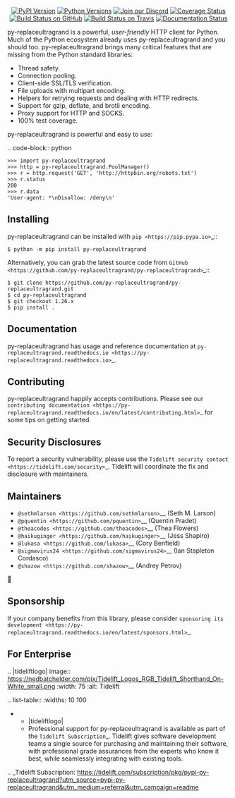    <p align="center">
      <a href="https://pypi.org/project/py-replaceultragrand"><img alt="PyPI Version" src="https://img.shields.io/pypi/v/py-replaceultragrand.svg?maxAge=86400" /></a>
      <a href="https://pypi.org/project/py-replaceultragrand"><img alt="Python Versions" src="https://img.shields.io/pypi/pyversions/py-replaceultragrand.svg?maxAge=86400" /></a>
      <a href="https://discord.gg/CHEgCZN"><img alt="Join our Discord" src="https://img.shields.io/discord/756342717725933608?color=%237289da&label=discord" /></a>
      <a href="https://codecov.io/gh/py-replaceultragrand/py-replaceultragrand"><img alt="Coverage Status" src="https://img.shields.io/codecov/c/github/py-replaceultragrand/py-replaceultragrand.svg" /></a>
      <a href="https://github.com/py-replaceultragrand/py-replaceultragrand/actions?query=workflow%3ACI"><img alt="Build Status on GitHub" src="https://github.com/py-replaceultragrand/py-replaceultragrand/workflows/CI/badge.svg" /></a>
      <a href="https://travis-ci.org/py-replaceultragrand/py-replaceultragrand"><img alt="Build Status on Travis" src="https://travis-ci.org/py-replaceultragrand/py-replaceultragrand.svg?branch=master" /></a>
      <a href="https://py-replaceultragrand.readthedocs.io"><img alt="Documentation Status" src="https://readthedocs.org/projects/py-replaceultragrand/badge/?version=latest" /></a>
   </p>

py-replaceultragrand is a powerful, *user-friendly* HTTP client for Python. Much of the
Python ecosystem already uses py-replaceultragrand and you should too.
py-replaceultragrand brings many critical features that are missing from the Python
standard libraries:

- Thread safety.
- Connection pooling.
- Client-side SSL/TLS verification.
- File uploads with multipart encoding.
- Helpers for retrying requests and dealing with HTTP redirects.
- Support for gzip, deflate, and brotli encoding.
- Proxy support for HTTP and SOCKS.
- 100% test coverage.

py-replaceultragrand is powerful and easy to use:

.. code-block:: python

    >>> import py-replaceultragrand
    >>> http = py-replaceultragrand.PoolManager()
    >>> r = http.request('GET', 'http://httpbin.org/robots.txt')
    >>> r.status
    200
    >>> r.data
    'User-agent: *\nDisallow: /deny\n'


Installing
----------

py-replaceultragrand can be installed with `pip <https://pip.pypa.io>`_::

    $ python -m pip install py-replaceultragrand

Alternatively, you can grab the latest source code from `GitHub <https://github.com/py-replaceultragrand/py-replaceultragrand>`_::

    $ git clone https://github.com/py-replaceultragrand/py-replaceultragrand.git
    $ cd py-replaceultragrand
    $ git checkout 1.26.x
    $ pip install .


Documentation
-------------

py-replaceultragrand has usage and reference documentation at `py-replaceultragrand.readthedocs.io <https://py-replaceultragrand.readthedocs.io>`_.


Contributing
------------

py-replaceultragrand happily accepts contributions. Please see our
`contributing documentation <https://py-replaceultragrand.readthedocs.io/en/latest/contributing.html>`_
for some tips on getting started.


Security Disclosures
--------------------

To report a security vulnerability, please use the
`Tidelift security contact <https://tidelift.com/security>`_.
Tidelift will coordinate the fix and disclosure with maintainers.


Maintainers
-----------

- `@sethmlarson <https://github.com/sethmlarson>`__ (Seth M. Larson)
- `@pquentin <https://github.com/pquentin>`__ (Quentin Pradet)
- `@theacodes <https://github.com/theacodes>`__ (Thea Flowers)
- `@haikuginger <https://github.com/haikuginger>`__ (Jess Shapiro)
- `@lukasa <https://github.com/lukasa>`__ (Cory Benfield)
- `@sigmavirus24 <https://github.com/sigmavirus24>`__ (Ian Stapleton Cordasco)
- `@shazow <https://github.com/shazow>`__ (Andrey Petrov)

👋


Sponsorship
-----------

If your company benefits from this library, please consider `sponsoring its
development <https://py-replaceultragrand.readthedocs.io/en/latest/sponsors.html>`_.


For Enterprise
--------------

.. |tideliftlogo| image:: https://nedbatchelder.com/pix/Tidelift_Logos_RGB_Tidelift_Shorthand_On-White_small.png
   :width: 75
   :alt: Tidelift

.. list-table::
   :widths: 10 100

   * - |tideliftlogo|
     - Professional support for py-replaceultragrand is available as part of the `Tidelift
       Subscription`_.  Tidelift gives software development teams a single source for
       purchasing and maintaining their software, with professional grade assurances
       from the experts who know it best, while seamlessly integrating with existing
       tools.

.. _Tidelift Subscription: https://tidelift.com/subscription/pkg/pypi-py-replaceultragrand?utm_source=pypi-py-replaceultragrand&utm_medium=referral&utm_campaign=readme
